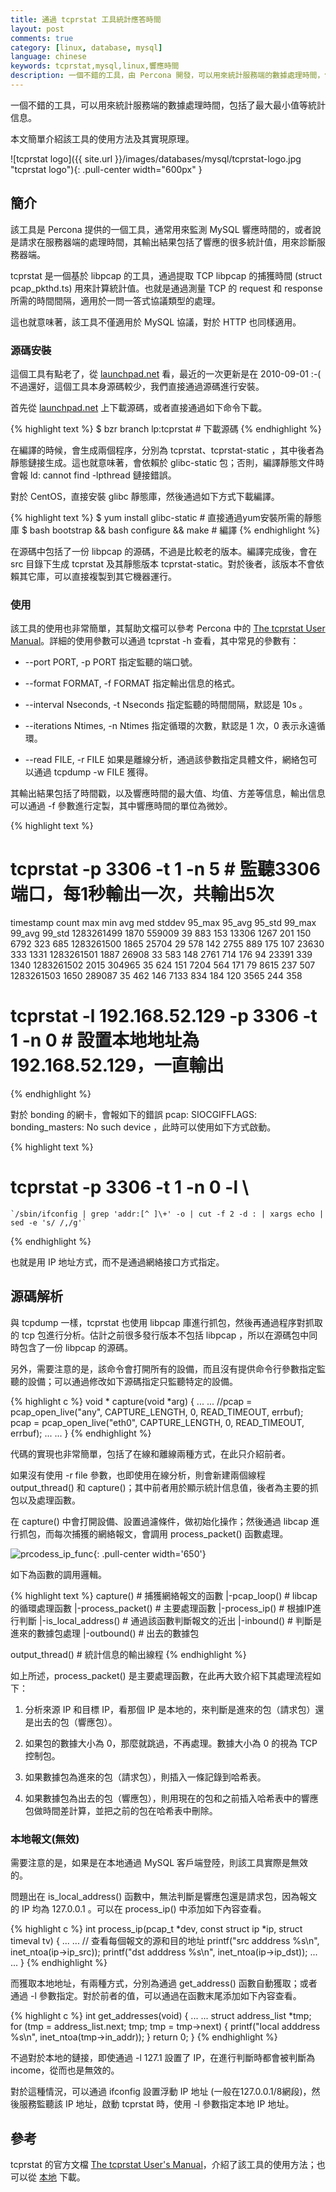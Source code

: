 ```yaml
---
title: 通過 tcprstat 工具統計應答時間
layout: post
comments: true
category: [linux, database, mysql]
language: chinese
keywords: tcprstat,mysql,linux,響應時間
description: 一個不錯的工具，由 Percona 開發，可以用來統計服務端的數據處理時間，包括了最大最小值等統計信息。只要是使用 TCP 協議，採用服務器-客戶端的模式，都可以支持，如 MySQL 。
---
```


一個不錯的工具，可以用來統計服務端的數據處理時間，包括了最大最小值等統計信息。

本文簡單介紹該工具的使用方法及其實現原理。

<!-- more -->

![tcprstat logo]({{ site.url }}/images/databases/mysql/tcprstat-logo.jpg "tcprstat logo"){: .pull-center width="600px" }

## 簡介

該工具是 Percona 提供的一個工具，通常用來監測 MySQL 響應時間的，或者說是請求在服務器端的處理時間，其輸出結果包括了響應的很多統計值，用來診斷服務器端。

tcprstat 是一個基於 libpcap 的工具，通過提取 TCP libpcap 的捕獲時間 (struct pcap_pkthd.ts) 用來計算統計值。也就是通過測量 TCP 的 request 和 response 所需的時間間隔，適用於一問一答式協議類型的處理。

這也就意味著，該工具不僅適用於 MySQL 協議，對於 HTTP 也同樣適用。

### 源碼安裝

這個工具有點老了，從 [launchpad.net][source-code] 看，最近的一次更新是在 2010-09-01 :-( 不過還好，這個工具本身源碼較少，我們直接通過源碼進行安裝。

首先從 [launchpad.net][source-code] 上下載源碼，或者直接通過如下命令下載。

{% highlight text %}
$ bzr branch lp:tcprstat                       # 下載源碼
{% endhighlight %}

在編譯的時候，會生成兩個程序，分別為 tcprstat、tcprstat-static ，其中後者為靜態鏈接生成。這也就意味著，會依賴於 glibc-static 包；否則，編譯靜態文件時會報 ld: cannot find -lpthread 鏈接錯誤。

對於 CentOS，直接安裝 glibc 靜態庫，然後通過如下方式下載編譯。

{% highlight text %}
$ yum install glibc-static                     # 直接通過yum安裝所需的靜態庫
$ bash bootstrap && bash configure && make     # 編譯
{% endhighlight %}

在源碼中包括了一份 libpcap 的源碼，不過是比較老的版本。編譯完成後，會在 src 目錄下生成 tcprstat 及其靜態版本 tcprstat-static。對於後者，該版本不會依賴其它庫，可以直接複製到其它機器運行。


### 使用

該工具的使用也非常簡單，其幫助文檔可以參考 Percona 中的 [The tcprstat User Manual][offical-manual]。詳細的使用參數可以通過 tcprstat -h 查看，其中常見的參數有：

* \-\-port PORT, -p PORT
    指定監聽的端口號。

* \-\-format FORMAT, -f FORMAT
    指定輸出信息的格式。

* \-\-interval Nseconds, -t Nseconds
    指定監聽的時間間隔，默認是 10s 。

* \-\-iterations Ntimes, -n Ntimes
    指定循環的次數，默認是 1 次，0 表示永遠循環。

* \-\-read FILE, -r FILE
    如果是離線分析，通過該參數指定具體文件，網絡包可以通過 tcpdump -w FILE 獲得。

其輸出結果包括了時間戳，以及響應時間的最大值、均值、方差等信息，輸出信息可以通過 -f 參數進行定製，其中響應時間的單位為微妙。

{% highlight text %}
# tcprstat -p 3306 -t 1 -n 5                      # 監聽3306端口，每1秒輸出一次，共輸出5次
timestamp   count   max     min  avg  med  stddev  95_max  95_avg  95_std  99_max  99_avg  99_std
1283261499  1870    559009  39   883  153  13306   1267    201     150     6792    323     685
1283261500  1865    25704   29   578  142  2755    889     175     107     23630   333     1331
1283261501  1887    26908   33   583  148  2761    714     176     94      23391   339     1340
1283261502  2015    304965  35   624  151  7204    564     171     79      8615    237     507
1283261503  1650    289087  35   462  146  7133    834     184     120     3565    244     358

# tcprstat -l 192.168.52.129 -p 3306 -t 1 -n 0    # 設置本地地址為192.168.52.129，一直輸出
{% endhighlight %}

對於 bonding 的網卡，會報如下的錯誤 pcap: SIOCGIFFLAGS: bonding_masters: No such device ，此時可以使用如下方式啟動。

{% highlight text %}
# tcprstat -p 3306 -t 1 -n 0 -l \
    `/sbin/ifconfig | grep 'addr:[^ ]\+' -o | cut -f 2 -d : | xargs echo | sed -e 's/ /,/g'`
{% endhighlight %}

也就是用 IP 地址方式，而不是通過網絡接口方式指定。




## 源碼解析

與 tcpdump 一樣，tcprstat 也使用 libpcap 庫進行抓包，然後再通過程序對抓取的 tcp 包進行分析。估計之前很多發行版本不包括 libpcap ，所以在源碼包中同時包含了一份 libpcap 的源碼。

另外，需要注意的是，該命令會打開所有的設備，而且沒有提供命令行參數指定監聽的設備；可以通過修改如下源碼指定只監聽特定的設備。

{% highlight c %}
void * capture(void *arg) {
    ... ...
    //pcap = pcap_open_live("any", CAPTURE_LENGTH, 0, READ_TIMEOUT, errbuf);
    pcap = pcap_open_live("eth0", CAPTURE_LENGTH, 0, READ_TIMEOUT, errbuf);
    ... ...
}
{% endhighlight %}

代碼的實現也非常簡單，包括了在線和離線兩種方式，在此只介紹前者。

如果沒有使用 -r file 參數，也即使用在線分析，則會新建兩個線程 output_thread() 和 capture()；其中前者用於顯示統計信息值，後者為主要的抓包以及處理函數。

在 capture() 中會打開設備、設置過濾條件，做初始化操作；然後通過 libcap 進行抓包，而每次捕獲的網絡報文，會調用 process_packet() 函數處理。

![prcodess_ip_func]{: .pull-center width='650'}

如下為函數的調用邏輯。

{% highlight text %}
capture()                            # 捕獲網絡報文的函數
 |-pcap_loop()                       # libcap的循環處理函數
   |-process_packet()                # 主要處理函數
     |-process_ip()                  # 根據IP進行判斷
       |-is_local_address()          # 通過該函數判斷報文的近出
       |-inbound()                   # 判斷是進來的數據包處理
       |-outbound()                  # 出去的數據包

output_thread()                      # 統計信息的輸出線程
{% endhighlight %}

如上所述，process_packet() 是主要處理函數，在此再大致介紹下其處理流程如下：

1. 分析來源 IP 和目標 IP，看那個 IP 是本地的，來判斷是進來的包（請求包）還是出去的包（響應包）。

2. 如果包的數據大小為 0，那麼就跳過，不再處理。數據大小為 0 的視為 TCP 控制包。

3. 如果數據包為進來的包（請求包），則插入一條記錄到哈希表。

4. 如果數據包為出去的包（響應包），則用現在的包和之前插入哈希表中的響應包做時間差計算，並把之前的包在哈希表中刪除。


### 本地報文(無效)

需要注意的是，如果是在本地通過 MySQL 客戶端登陸，則該工具實際是無效的。

問題出在 is_local_address() 函數中，無法判斷是響應包還是請求包，因為報文的 IP 均為 127.0.0.1 。可以在 process_ip() 中添加如下內容查看。

{% highlight c %}
int process_ip(pcap_t *dev, const struct ip *ip, struct timeval tv) {
    ... ...   // 查看每個報文的源和目的地址
    printf("src adddress %s\n", inet_ntoa(ip->ip_src));
    printf("dst adddress %s\n", inet_ntoa(ip->ip_dst));
    ... ...
}
{% endhighlight %}

而獲取本地地址，有兩種方式，分別為通過 get_address() 函數自動獲取；或者通過 -l 參數指定。對於前者的值，可以通過在函數末尾添加如下內容查看。

{% highlight c %}
int get_addresses(void) {
    ... ...
    struct address_list *tmp;
    for (tmp = address_list.next; tmp; tmp = tmp->next) {
        printf("local adddress %s\n", inet_ntoa(tmp->in_addr));
    }
    return 0;
}
{% endhighlight %}

不過對於本地的鏈接，即使通過 -l 127.1 設置了 IP，在進行判斷時都會被判斷為 income，從而也是無效的。

對於這種情況，可以通過 ifconfig 設置浮動 IP 地址 (一般在127.0.0.1/8網段)，然後服務監聽該 IP 地址，啟動 tcprstat 時，使用 -l 參數指定本地 IP 地址。


## 參考

tcprstat 的官方文檔 [The tcprstat User's Manual][offical-manual]，介紹了該工具的使用方法；也可以從 [本地](/reference/mysql/tcprstat.tar.bz2) 下載。

[source-code]:        https://launchpad.net/tcprstat                     "保存在launchpad上的源碼"
[offical-manual]:     https://www.percona.com/docs/wiki/tcprstat:start   "The tcprstat User's Manual"
[prcodess_ip_func]:   /images/linux/tcprstat_process_ip.png              "process_ip()函數的處理流程"
